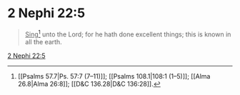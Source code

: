 # 2 Nephi 22:5

> <u>Sing</u>[^a] unto the Lord; for he hath done excellent things; this is known in all the earth.

[2 Nephi 22:5](https://www.churchofjesuschrist.org/study/scriptures/bofm/2-ne/22?lang=eng&id=p5#p5)


[^a]: [[Psalms 57.7|Ps. 57:7 (7–11)]]; [[Psalms 108.1|108:1 (1–5)]]; [[Alma 26.8|Alma 26:8]]; [[D&C 136.28|D&C 136:28]].  
